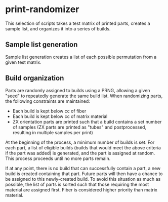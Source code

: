 # print-randomizer

This selection of scripts takes a test matrix of printed parts, creates a sample
list, and organizes it into a series of builds.


## Sample list generation
Sample list generation creates a list of each possible permutation from a given
test matrix.

## Build organization
Parts are randomly assigned to builds using a PRNG, allowing a given "seed" to
repeatedly generate the same build list. When randomizing parts, the following
constraints are maintained:
-   Each build is kept below <X> cc of fiber
-   Each build is kept below <Y> cc of matrix material
-   ZX orientation parts are printed such that a build contains a set number of
    samples (ZX parts are printed as "tubes" and postprocessed, resulting in
    multiple samples per print)

At the beginning of the process, a minimum number of builds is set. For each
part, a list of eligible builds (builds that would meet the above criteria if
the part was added) is generated, and the part is assigned at random. This
process proceeds until no more parts remain.

If at any point, there is no build that can successfully contain a part, a new
build is created containing that part. Future parts will then have a chance to
be assigned to this newly-created build. To avoid this situation as much as
possible, the list of parts is sorted such that those requiring the most
material are assigned first. Fiber is considered higher priority than matrix
material.
